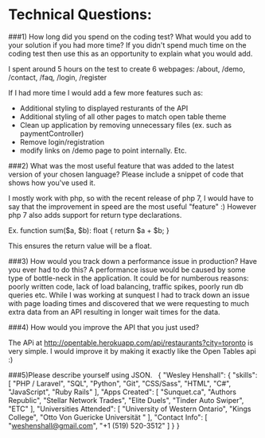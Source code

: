 
# Technical Questions:

###1) How long did you spend on the coding test? What would you add to your solution if you had more time? If you didn't spend much time on the coding test then use this as an opportunity to explain what you would add.

I spent around 5 hours on the test to create 6 webpages: /about, /demo, /contact, /faq, /login, /register

If I had more time I would add a few more features such as:
* Additional styling to displayed resturants of the API
* Additional styling of all other pages to match open table theme
* Clean up application by removing unnecessary files (ex. such as paymentController)
* Remove login/registration
* modify links on /demo page to point internally.
Etc.


###2) What was the most useful feature that was added to the latest version of your chosen language? Please include a snippet of code that shows how you've used it.

I mostly work with php, so with the recent release of php 7, I would have to say that the improvement in speed are the most useful "feature" :) However php 7 also adds support for return type declarations.

Ex.
function sum($a, $b): float {
    return $a + $b;
}

This ensures the return value will be a float.



###3) How would you track down a performance issue in production? Have you ever had to do this?
A performance issue would be caused by some type of bottle-neck in the application. It could be for numberous reasons: poorly written code, lack of load balancing, traffic spikes, poorly run db queries etc.
While I was working at sunquest I had to track down an issue with page loading times and discovered that we were requesting to much extra data from an API resulting in longer wait times for the data.


###4) How would you improve the API that you just used?

The APi at http://opentable.herokuapp.com/api/restaurants?city=toronto
is very simple. I would improve it by making it exactly like the Open Tables api :)



###5)Please describe yourself using JSON.
 
{
  "Wesley Henshall": {
    "skills": [
      "PHP / Laravel",
      "SQL",
      "Python",
      "Git",
      "CSS/Sass",
      "HTML",
      "C#",
      "JavaScript",
      "Ruby Rails"
    ],
    "Apps Created": [
      "Sunquet.ca",
      "Authors Republic",
      "Stellar Network Trades",
      "Elite Duels",
      "Tinder Auto Swiper",
      "ETC"
    ],
    "Universities Attended": [
      "University of Western Ontario",
      "Kings College",
      "Otto Von Guericke Universität "
    ],
    "Contact Info": [
      "weshenshall@gmail.com",
      "+1 (519) 520-3512"
    ]
  }
}
